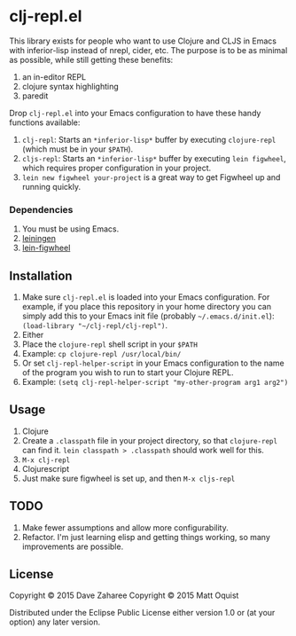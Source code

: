 # clj-repl.el

This library exists for people who want to use Clojure and CLJS in Emacs with
inferior-lisp instead of nrepl, cider, etc. The purpose is to be as minimal as
possible, while still getting these benefits:

1. an in-editor REPL
1. clojure syntax highlighting
1. paredit

Drop ```clj-repl.el``` into your Emacs configuration to have these handy functions available:

1. ```clj-repl```: Starts an ```*inferior-lisp*``` buffer by executing
   ```clojure-repl``` (which must be in your ```$PATH```).
1. ```cljs-repl```: Starts an ```*inferior-lisp*``` buffer by executing ```lein
   figwheel```, which requires proper configuration in your project.
 1. ```lein new figwheel your-project``` is a great way to get Figwheel up and running quickly.

### Dependencies

1. You must be using Emacs.
1. [leiningen](http://leiningen.org)
1. [lein-figwheel](https://github.com/bhauman/lein-figwheel)

## Installation

1. Make sure ```clj-repl.el``` is loaded into your Emacs configuration. For example, if you place this repository in your home directory you can simply add this to your Emacs init file (probably ```~/.emacs.d/init.el```): ```(load-library "~/clj-repl/clj-repl")```.
1. Either
 1. Place the ```clojure-repl``` shell script in your ```$PATH```
  1. Example: ```cp clojure-repl /usr/local/bin/```
 1. Or set ```clj-repl-helper-script``` in your Emacs configuration to the name of the program you wish to run to start your Clojure REPL.
  1. Example: ```(setq clj-repl-helper-script "my-other-program arg1 arg2")```

## Usage

1. Clojure
 1. Create a ```.classpath``` file in your project directory, so that
    ```clojure-repl``` can find it. ```lein classpath > .classpath``` should
    work well for this.
 1. ```M-x clj-repl```
1. Clojurescript
 1. Just make sure figwheel is set up, and then ```M-x cljs-repl```

## TODO

1. Make fewer assumptions and allow more configurability.
1. Refactor. I'm just learning elisp and getting things working, so many
   improvements are possible.

## License

Copyright © 2015 Dave Zaharee
Copyright © 2015 Matt Oquist

Distributed under the Eclipse Public License either version 1.0 or (at
your option) any later version.
